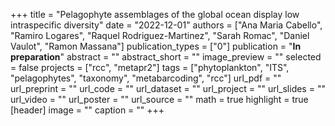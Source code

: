 +++
title = "Pelagophyte assemblages of the global ocean display low intraspecific diversity"
date = "2022-12-01"
authors = ["Ana Maria Cabello", "Ramiro Logares", "Raquel Rodriguez-Martinez", "Sarah Romac", "Daniel Vaulot", "Ramon Massana"]
publication_types = ["0"]
publication = "**In preparation**"
abstract = ""
abstract_short = ""
image_preview = ""
selected = false
projects = ["rcc", "metapr2"]
tags = ["phytoplankton", "ITS", "pelagophytes", "taxonomy", "metabarcoding", "rcc"]
url_pdf = ""
url_preprint = ""
url_code = ""
url_dataset = ""
url_project = ""
url_slides = ""
url_video = ""
url_poster = ""
url_source = ""
math = true
highlight = true
[header]
image = ""
caption = ""
+++
